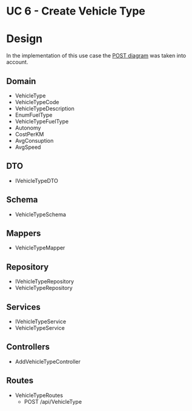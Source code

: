 # UC 6 - Create Vehicle Type #

# Design #

In the implementation of this use case the [POST diagram](../POST.png) was taken into account.

## Domain ##

* VehicleType
* VehicleTypeCode
* VehicleTypeDescription
* EnumFuelType
* VehicleTypeFuelType
* Autonomy
* CostPerKM
* AvgConsuption
* AvgSpeed

## DTO ##

* IVehicleTypeDTO

## Schema ##

* VehicleTypeSchema

## Mappers ##

* VehicleTypeMapper

## Repository ##

* IVehicleTypeRepository
* VehicleTypeRepository

## Services ##

* IVehicleTypeService
* VehicleTypeService

## Controllers ##

* AddVehicleTypeController

## Routes ##

* VehicleTypeRoutes
    * POST /api/VehicleType